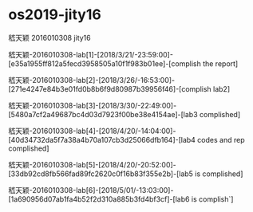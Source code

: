 # os2019-jity16
嵇天颖 2016010308 jity16

嵇天颖-2016010308-lab[1]-[2018/3/21/-23:59:00]-[e35a1955ff812a5fecd3958505a10f1f983b01ee]-[complish the report]

嵇天颖-2016010308-lab[2]-[2018/3/26/-16:53:00]-[271e4247e84b3e01fd0b8b6f9d80987b39956f46]-[complish lab2]

嵇天颖-2016010308-lab[3]-[2018/3/30/-22:49:00]-[5480a7cf2a49687bc4d03d7923f00be38e4154ae]-[lab3 complished]

嵇天颖-2016010308-lab[4]-[2018/4/20/-14:04:00]-[40d34732da5f7a38a4b70a107cb3d25066dfb164]-[lab4 codes and rep complished]

嵇天颖-2016010308-lab[5]-[2018/4/20/-20:52:00]-[33db92cd8fb566fad89fc2620c0f16b83f355e2b]-[lab5 is complished]

嵇天颖-2016010308-lab[6]-[2018/5/01/-13:03:00]-[1a690956d07ab1fa4b52f2d310a885b3fd4bf3cf]-[lab6 is complish`]

